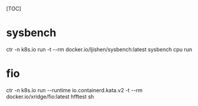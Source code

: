 
[TOC]
# sysbench
ctr -n k8s.io run  -t --rm docker.io/ljishen/sysbench:latest sysbench cpu run


# fio
ctr -n k8s.io run --runtime io.containerd.kata.v2 -t --rm docker.io/xridge/fio:latest hfftest sh

